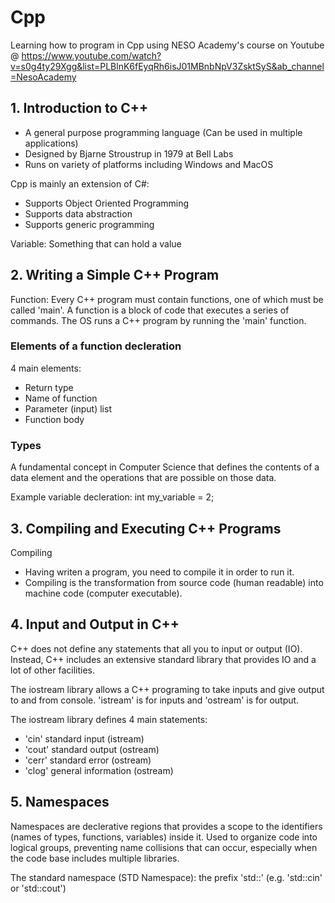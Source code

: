 # Cpp
Learning how to program in Cpp using NESO Academy's course on Youtube @ https://www.youtube.com/watch?v=s0g4ty29Xgg&list=PLBlnK6fEyqRh6isJ01MBnbNpV3ZsktSyS&ab_channel=NesoAcademy

## 1. Introduction to C++
- A general purpose programming language (Can be used in multiple applications)
- Designed by Bjarne Stroustrup in 1979 at Bell Labs
- Runs on variety of platforms including Windows and MacOS

Cpp is mainly an extension of C#:
- Supports Object Oriented Programming
- Supports data abstraction
- Supports generic programming

Variable: Something that can hold a value

## 2. Writing a Simple C++ Program
Function: Every C++ program must contain functions, one of which must be called 'main'. A function is a block of code that executes a series of commands. The OS runs a C++ program by running the 'main' function.

### Elements of a function decleration
4 main elements:
- Return type
- Name of function
- Parameter (input) list
- Function body

### Types
A fundamental concept in Computer Science that defines the contents of a data element and the operations that are possible on those data.

Example variable decleration: int my_variable = 2;

## 3. Compiling and Executing C++ Programs
Compiling
- Having writen a program, you need to compile it in order to run it.
- Compiling is the transformation from source code (human readable) into machine code (computer executable).

## 4. Input and Output in C++
C++ does not define any statements that all you to input or output (IO). Instead, C++ includes an extensive standard library that provides IO and a lot of other facilities.

The iostream library allows a C++ programing to take inputs and give output to and from console. 'istream' is for inputs and 'ostream' is for output.

The iostream library defines 4 main statements:
- 'cin' standard input (istream)
- 'cout' standard output (ostream)
- 'cerr' standard error (ostream)
- 'clog' general information (ostream)

## 5. Namespaces
Namespaces are declerative regions that provides a scope to the identifiers (names of types, functions, variables) inside it. Used to organize code into logical groups, preventing name collisions that can occur, especially when the code base includes multiple libraries.

The standard namespace (STD Namespace): the prefix 'std::' (e.g. 'std::cin' or 'std::cout')









